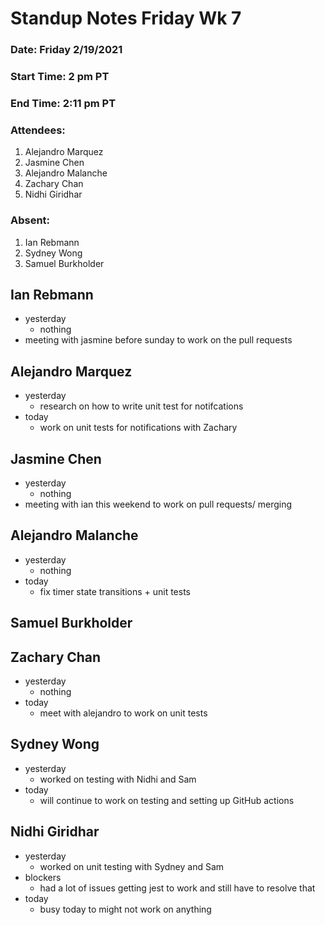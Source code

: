 # Standup Notes Friday Wk 7

### Date: Friday 2/19/2021

### Start Time: 2 pm PT

### End Time: 2:11 pm PT

### Attendees:

1. Alejandro Marquez
2. Jasmine Chen
3. Alejandro Malanche
4. Zachary Chan
5. Nidhi Giridhar

### Absent:

1. Ian Rebmann
2. Sydney Wong
3. Samuel Burkholder

## Ian Rebmann

- yesterday
  - nothing
- meeting with jasmine before sunday to work on the pull requests

## Alejandro Marquez

- yesterday
  - research on how to write unit test for notifcations
- today
  - work on unit tests for notifications with Zachary

## Jasmine Chen

- yesterday
  - nothing
- meeting with ian this weekend to work on pull requests/ merging

## Alejandro Malanche

- yesterday
  - nothing
- today
  - fix timer state transitions + unit tests

## Samuel Burkholder

## Zachary Chan

- yesterday
  - nothing
- today
  - meet with alejandro to work on unit tests

## Sydney Wong

- yesterday
  - worked on testing with Nidhi and Sam
- today
  - will continue to work on testing and setting up GitHub actions

## Nidhi Giridhar

- yesterday
  - worked on unit testing with Sydney and Sam
- blockers
  - had a lot of issues getting jest to work and still have to resolve that
- today
  - busy today to might not work on anything
